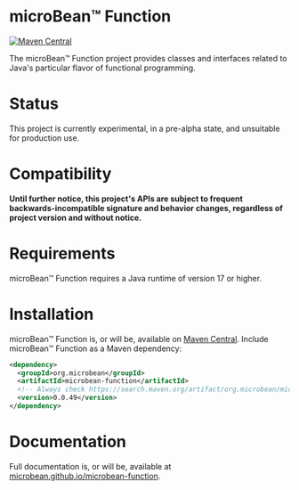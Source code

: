 # microBean™ Function

[![Maven Central](https://maven-badges.herokuapp.com/maven-central/org.microbean/microbean-function/badge.svg)](https://maven-badges.herokuapp.com/maven-central/org.microbean/microbean-function)

The microBean™ Function project provides classes and interfaces related to Java's particular flavor of functional
programming.

# Status

This project is currently experimental, in a pre-alpha state, and unsuitable for production use.

# Compatibility

**Until further notice, this project's APIs are subject to frequent backwards-incompatible signature and behavior
changes, regardless of project version and without notice.**

# Requirements

microBean™ Function requires a Java runtime of version 17 or higher.

# Installation

microBean™ Function is, or will be, available on [Maven
Central](https://search.maven.org/artifact/org.microbean/microbean-function).  Include microBean™ Function as a Maven
dependency:

```xml
<dependency>
  <groupId>org.microbean</groupId>
  <artifactId>microbean-function</artifactId>
  <!-- Always check https://search.maven.org/artifact/org.microbean/microbean-function for up-to-date available versions. -->
  <version>0.0.49</version>
</dependency>
```

# Documentation

Full documentation is, or will be, available at
[microbean.github.io/microbean-function](https://microbean.github.io/microbean-function/).
